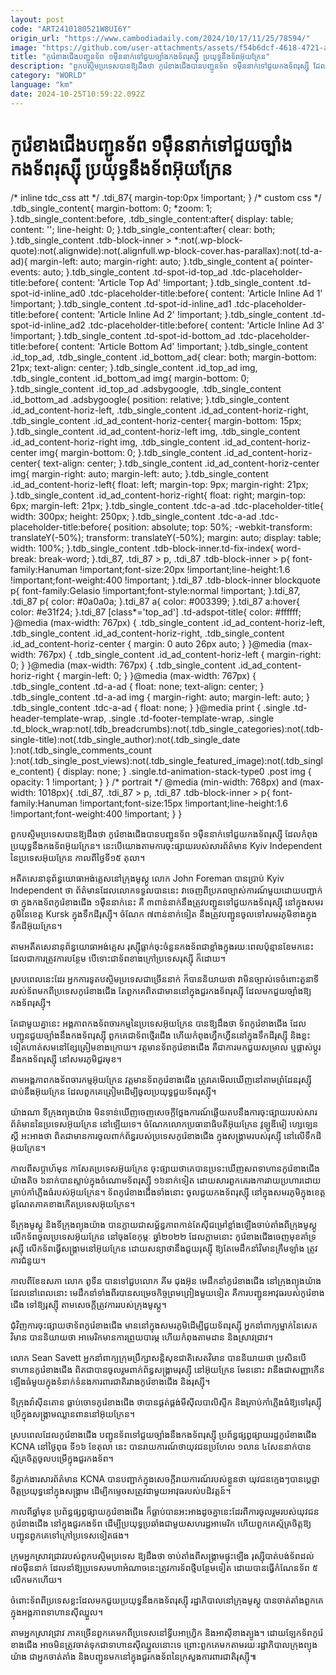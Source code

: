 ```yaml
---
layout: post
code: "ART2410180521W8UI6Y"
origin_url: "https://www.cambodiadaily.com/2024/10/17/11/25/78594/"
image: "https://github.com/user-attachments/assets/f54b6dcf-4618-4721-a22b-b408d5574929"
title: "កូរ៉េខាងជើង​បញ្ជូន​ទ័ព ១​ម៉ឺន​នាក់​ទៅ​ជួយ​ច្បាំង​កងទ័ព​រុស្ស៊ី ប្រយុទ្ធ​នឹង​ទ័ព​អ៊ុយក្រែន"
description: "ពួក​បស្ចិម​ប្រទេស​បាន​ឱ្យ​ដឹង​ថា កូរ៉េខាងជើង​បាន​បញ្ជូន​ទ័ព ១​ម៉ឺន​នាក់​ទៅ​ជួយ​កងទ័ព​រុស្ស៊ី ដែល​កំពុង​ប្រយុទ្ធ​នឹង​កងទ័ព​អ៊ុយក្រែន។ នេះ​បើ​យោង​តាម​ការ​ចុះផ្សាយ​របស់​សារព័ត៌មាន Kyiv Independent នៃ​ប្រទេស​អ៊ុយក្រែន កាលពី​ថ្ងៃទី​១៥ តុលា។"
category: "WORLD"
language: "km"
date: 2024-10-25T10:59:22.092Z
---
```


# កូរ៉េខាងជើង​បញ្ជូន​ទ័ព ១​ម៉ឺន​នាក់​ទៅ​ជួយ​ច្បាំង​កងទ័ព​រុស្ស៊ី ប្រយុទ្ធ​នឹង​ទ័ព​អ៊ុយក្រែន

/\* inline tdc\_css att \*/ .tdi\_87{ margin-top:0px !important; } /\* custom css \*/ .tdb\_single\_content{ margin-bottom: 0; \*zoom: 1; }.tdb\_single\_content:before, .tdb\_single\_content:after{ display: table; content: ''; line-height: 0; }.tdb\_single\_content:after{ clear: both; }.tdb\_single\_content .tdb-block-inner > \*:not(.wp-block-quote):not(.alignwide):not(.alignfull.wp-block-cover.has-parallax):not(.td-a-ad){ margin-left: auto; margin-right: auto; }.tdb\_single\_content a{ pointer-events: auto; }.tdb\_single\_content .td-spot-id-top\_ad .tdc-placeholder-title:before{ content: 'Article Top Ad' !important; }.tdb\_single\_content .td-spot-id-inline\_ad0 .tdc-placeholder-title:before{ content: 'Article Inline Ad 1' !important; }.tdb\_single\_content .td-spot-id-inline\_ad1 .tdc-placeholder-title:before{ content: 'Article Inline Ad 2' !important; }.tdb\_single\_content .td-spot-id-inline\_ad2 .tdc-placeholder-title:before{ content: 'Article Inline Ad 3' !important; }.tdb\_single\_content .td-spot-id-bottom\_ad .tdc-placeholder-title:before{ content: 'Article Bottom Ad' !important; }.tdb\_single\_content .id\_top\_ad, .tdb\_single\_content .id\_bottom\_ad{ clear: both; margin-bottom: 21px; text-align: center; }.tdb\_single\_content .id\_top\_ad img, .tdb\_single\_content .id\_bottom\_ad img{ margin-bottom: 0; }.tdb\_single\_content .id\_top\_ad .adsbygoogle, .tdb\_single\_content .id\_bottom\_ad .adsbygoogle{ position: relative; }.tdb\_single\_content .id\_ad\_content-horiz-left, .tdb\_single\_content .id\_ad\_content-horiz-right, .tdb\_single\_content .id\_ad\_content-horiz-center{ margin-bottom: 15px; }.tdb\_single\_content .id\_ad\_content-horiz-left img, .tdb\_single\_content .id\_ad\_content-horiz-right img, .tdb\_single\_content .id\_ad\_content-horiz-center img{ margin-bottom: 0; }.tdb\_single\_content .id\_ad\_content-horiz-center{ text-align: center; }.tdb\_single\_content .id\_ad\_content-horiz-center img{ margin-right: auto; margin-left: auto; }.tdb\_single\_content .id\_ad\_content-horiz-left{ float: left; margin-top: 9px; margin-right: 21px; }.tdb\_single\_content .id\_ad\_content-horiz-right{ float: right; margin-top: 6px; margin-left: 21px; }.tdb\_single\_content .tdc-a-ad .tdc-placeholder-title{ width: 300px; height: 250px; }.tdb\_single\_content .tdc-a-ad .tdc-placeholder-title:before{ position: absolute; top: 50%; -webkit-transform: translateY(-50%); transform: translateY(-50%); margin: auto; display: table; width: 100%; }.tdb\_single\_content .tdb-block-inner.td-fix-index{ word-break: break-word; }.tdi\_87, .tdi\_87 > p, .tdi\_87 .tdb-block-inner > p{ font-family:Hanuman !important;font-size:20px !important;line-height:1.6 !important;font-weight:400 !important; }.tdi\_87 .tdb-block-inner blockquote p{ font-family:Gelasio !important;font-style:normal !important; }.tdi\_87, .tdi\_87 p{ color: #0a0a0a; }.tdi\_87 a{ color: #003399; }.tdi\_87 a:hover{ color: #e31f24; }.tdi\_87 \[class\*='top\_ad'\] .td-adspot-title{ color: #ffffff; }@media (max-width: 767px) { .tdb\_single\_content .id\_ad\_content-horiz-left, .tdb\_single\_content .id\_ad\_content-horiz-right, .tdb\_single\_content .id\_ad\_content-horiz-center { margin: 0 auto 26px auto; } }@media (max-width: 767px) { .tdb\_single\_content .id\_ad\_content-horiz-left { margin-right: 0; } }@media (max-width: 767px) { .tdb\_single\_content .id\_ad\_content-horiz-right { margin-left: 0; } }@media (max-width: 767px) { .tdb\_single\_content .td-a-ad { float: none; text-align: center; } .tdb\_single\_content .td-a-ad img { margin-right: auto; margin-left: auto; } .tdb\_single\_content .tdc-a-ad { float: none; } }@media print { .single .td-header-template-wrap, .single .td-footer-template-wrap, .single .td\_block\_wrap:not(.tdb\_breadcrumbs):not(.tdb\_single\_categories):not(.tdb-single-title):not(.tdb\_single\_author):not(.tdb\_single\_date ):not(.tdb\_single\_comments\_count ):not(.tdb\_single\_post\_views):not(.tdb\_single\_featured\_image):not(.tdb\_single\_content) { display: none; } .single.td-animation-stack-type0 .post img { opacity: 1 !important; } } /\* portrait \*/ @media (min-width: 768px) and (max-width: 1018px){ .tdi\_87, .tdi\_87 > p, .tdi\_87 .tdb-block-inner > p{ font-family:Hanuman !important;font-size:15px !important;line-height:1.6 !important;font-weight:400 !important; } }

ពួក​បស្ចិម​ប្រទេស​បាន​ឱ្យ​ដឹង​ថា កូរ៉េខាងជើង​បាន​បញ្ជូន​ទ័ព ១​ម៉ឺន​នាក់​ទៅ​ជួយ​កងទ័ព​រុស្ស៊ី ដែល​កំពុង​ប្រយុទ្ធ​នឹង​កងទ័ព​អ៊ុយក្រែន។ នេះ​បើ​យោង​តាម​ការ​ចុះផ្សាយ​របស់​សារព័ត៌មាន Kyiv Independent នៃ​ប្រទេស​អ៊ុយក្រែន កាលពី​ថ្ងៃទី​១៥ តុលា។

អតីត​សេនានុព័ន្ធ​យោធា​អង់គ្លេស​នៅ​ក្រុង​មូស្គូ លោក John Foreman បាន​ប្រាប់ Kyiv Independent ថា ព័ត៌មាន​ដែល​លោក​ទទួល​បាន​នេះ វា​ចេញពី​ប្រភព​ច្បាស់​ការណ៍​មួយ​ដោយ​បញ្ជាក់​ថា ក្នុង​កងទ័ព​កូរ៉េខាងជើង ១​ម៉ឺន​នាក់​នេះ គឺ ៣​ពាន់​នាក់​នឹង​ត្រូវ​បញ្ជូន​ទៅ​ជួយ​កងទ័ព​រុស្ស៊ី នៅ​ក្នុង​សមរភូមិ​នៃ​ខេត្ត Kursk ក្នុង​ទឹកដី​រុស្ស៊ី។ ចំណែក ៧​ពាន់​នាក់​ទៀត នឹង​ត្រូវ​បញ្ជូន​ចូល​ទៅ​សមរភូមិ​ខាង​ក្នុង​ទឹកដី​អ៊ុយក្រែន។

តាម​អតីត​សេនានុព័ន្ធ​យោធា​អង់គ្លេស រុស្ស៊ី​ធ្លាក់​ចុះ​ចំនួន​កងទ័ព​ជា​ខ្លាំង​ក្នុង​រយៈពេល​ប៉ុន្មាន​ខែ​មក​នេះ ដែល​ជា​ការ​ត្រូវការ​បន្ថែម បើ​ទោះជា​ទ័ព​ខាង​ក្រៅ​ប្រទេស​រុស្ស៊ី ក៏ដោយ។

ស្រប​ពេល​នេះ​ដែរ អ្នក​ការទូត​បស្ចិម​ប្រទេស​ជាច្រើន​នាក់ ក៏​បាន​និយាយ​ថា វា​មិន​ច្បាស់​ទេ​ចំពោះ​តួនាទី​របស់​ទ័ព​មកពី​ប្រទេស​កូរ៉េខាងជើង តែ​ពួកគេ​ពិត​ជា​មាន​នៅ​ក្នុង​ជួរ​កងទ័ព​រុស្ស៊ី ដែល​មក​ជួយ​ច្បាំង​ឱ្យ​កងទ័ព​រុស្ស៊ី។

តែ​ជាមួយ​គ្នា​នេះ អង្គភាព​កងទ័ព​ចារកម្ម​នៃ​ប្រទេស​អ៊ុយក្រែន បាន​ឱ្យ​ដឹង​ថា ទ័ព​កូរ៉េខាងជើង ដែល​បញ្ជូន​ជួយ​ច្បាំង​នឹង​កងទ័ព​រុស្ស៊ី ពួកគេ​ជា​ទ័ព​ថ្មើរជើង ហើយ​កំពុង​ហ្វឹកហ្វឺន​នៅ​ក្នុង​ទឹកដី​រុស្ស៊ី និង​ខ្លះ​ទៀត​ហាត់​សម​នៅ​ខ្សែត្រៀម​ខាងក្រោយ។ វត្តមាន​ទ័ព​កូរ៉េខាងជើង គឺជា​ការ​មក​ជួយ​សម្រាល ឬ​ផ្លាស់ប្ដូរ​នឹង​កងទ័ព​រុស្ស៊ី នៅ​សមរភូមិ​ជួរមុខ។

តាម​អង្គភាព​កងទ័ព​ចារកម្ម​អ៊ុយក្រែន វត្តមាន​ទ័ព​កូរ៉េខាងជើង ត្រូវ​គេ​មើល​ឃើញ​នៅ​តាម​ព្រំដែន​រុស្ស៊ី ជាប់​នឹង​អ៊ុយក្រែន ដែល​ពួកគេ​ត្រៀម​ដើម្បី​ចូល​ប្រយុទ្ធ​ជួយ​ទ័ព​រុស្ស៊ី។

យ៉ាងណា ទីក្រុង​ព្យុងយ៉ាង មិន​ទាន់​ឃើញ​ចេញ​សេចក្ដី​ថ្លែងការណ៍​ឆ្លើយតប​នឹង​ការ​ចុះផ្សាយ​របស់​សារព័ត៌មាន​នៃ​ប្រទេស​អ៊ុយក្រែន នៅឡើយ​ទេ។ ចំណែក​លោក​ប្រធានាធិបតី​អ៊ុយក្រែន វូឡូឌីមៀ ហ្សេឡេនស្គី អះអាង​ថា ពិត​ជា​មាន​ការ​ចូល​ពាក់ព័ន្ធ​របស់​ប្រទេស​កូរ៉េខាងជើង ក្នុង​សង្គ្រាម​របស់​រុស្ស៊ី នៅ​លើ​ទឹកដី​អ៊ុយក្រែន។

កាលពី​សប្ដាហ៍​មុន កាសែត​ប្រទេស​អ៊ុយក្រែន ចុះផ្សាយ​ថា​គេ​បាន​ប្រទះ​ឃើញ​សព​ទាហាន​កូរ៉េខាងជើង យ៉ាងតិច ៦​នាក់​បាន​ស្លាប់​ក្នុង​ចំណោម​ទ័ព​រុស្ស៊ី ១៦​នាក់​ទៀត ដោយសារ​ពួកគេ​រង​ការ​វាយប្រហារ​ដោយ​គ្រាប់កាំភ្លើង​ធំ​របស់​អ៊ុយក្រែន។ ទ័ព​កូរ៉េខាងជើង​ទាំងនោះ ចូល​ជួយ​កងទ័ព​រុស្ស៊ី នៅ​ក្នុង​សមរភូមិ​ក្នុង​ខេត្ត​ដូណែត​ភាគ​ខាងកើត​ប្រទេស​អ៊ុយក្រែន។

ទីក្រុង​មូស្គូ និង​ទីក្រុង​ព្យុងយ៉ាង បាន​ក្លាយ​ជា​សម្ព័ន្ធភាព​កាន់តែ​ស៊ីជម្រៅ​ខ្លាំង​ឡើង​ចាប់តាំងពី​ក្រុង​មូស្គូ លើក​ទ័ព​ចូល​ប្រទេស​អ៊ុយក្រែន នៅ​ចុង​ខែ​កុម្ភៈ ឆ្នាំ​២០២២ ដែល​ភ្លាម​នោះ កូរ៉េខាងជើង​ចេញ​មុខ​គាំទ្រ​រុស្ស៊ី លើក​ទ័ព​ធ្វើ​សង្គ្រាម​នៅ​អ៊ុយក្រែន ដោយ​សន្យា​ថា​នឹង​ជួយ​រុស្ស៊ី ឱ្យ​តែ​មេដឹកនាំ​វិមាន​ក្រឹមឡាំង ត្រូវការ​ជំនួយ។

កាលពី​ខែ​ឧសភា លោក ពូទីន បាន​ទៅ​ជួប​លោក គីម ជុងអ៊ុន មេដឹកនាំ​កូរ៉េខាងជើង នៅ​ក្រុង​ព្យុងយ៉ាង ដែល​នៅ​ពេល​នោះ មេដឹកនាំ​ទាំង​ពីរ​បាន​សម្រេច​កិច្ចព្រមព្រៀង​មួយ​ទៀត គឺ​ការ​បញ្ជូន​អាវុធ​របស់​កូរ៉េខាងជើង ទៅ​ឱ្យ​រុស្ស៊ី តាម​សេចក្ដី​ត្រូវការ​របស់​ក្រុង​មូស្គូ។

ជុំវិញ​ការ​ចុះផ្សាយ​ថា​ទ័ព​កូរ៉េខាងជើង មាន​នៅ​ក្នុង​សមរភូមិ​ដើម្បី​ជួយ​ទ័ព​រុស្ស៊ី អ្នក​នាំពាក្យ​ម្នាក់​នៃ​សេតវិមាន បាន​និយាយ​ថា អាមេរិក​មាន​ការ​ព្រួយបារម្ភ ហើយ​កំពុង​តាមដាន និង​ស្រាវជ្រាវ។

លោក Sean Savett អ្នក​នាំពាក្យ​ក្រុមប្រឹក្សា​សន្តិសុខ​ជាតិ​សេតវិមាន បាន​និយាយ​ថា ប្រសិនបើ​ទាហាន​កូរ៉េខាងជើង ពិត​ជា​បាន​ចូលរួម​ពាក់ព័ន្ធ​សង្គ្រាម​រុស្ស៊ី នៅ​អ៊ុយក្រែន មែន​នោះ វា​នឹង​ជា​សញ្ញា​កើន​ឡើង​ធំ​មួយ​ក្នុង​ទំនាក់ទំនង​ការពារ​ជាតិ​រវាង​កូរ៉េខាងជើង និង​រុស្ស៊ី។

ទីក្រុង​វ៉ាស៊ីនតោន ធ្លាប់​ចោទ​កូរ៉េខាងជើង ថា​បាន​ផ្គត់ផ្គង់​មីស៊ីល​បាលិស្ទីក និង​គ្រាប់កាំភ្លើង​ធំ​ឱ្យ​ទៅ​រុស្ស៊ី ប្រើ​ក្នុង​សង្គ្រាម​ឈ្លានពាន​នៅ​អ៊ុយក្រែន។

ស្រប​ពេល​ដែល​កូរ៉េខាងជើង បញ្ជូន​ទ័ព​ទៅ​ជួយ​ច្បាំង​នឹង​កងទ័ព​រុស្ស៊ី ប្រព័ន្ធ​ផ្សព្វផ្សាយ​រដ្ឋ​កូរ៉េខាងជើង KCNA នៅ​ថ្ងៃ​ពុធ ទី​១៦ ខែ​តុលា នេះ បាន​រាយការណ៍​ថា​យុវជន​ប្រហែល ១​លាន ៤​សែន​នាក់​បាន​ស្ម័គ្រចិត្ត​ចូល​បម្រើ​ក្នុង​ជួរ​កងទ័ព។

ទីភ្នាក់ងារ​សារព័ត៌មាន KCNA បាន​បញ្ជាក់​ក្នុង​សេចក្ដី​រាយការណ៍​របស់​ខ្លួន​ថា យុវជន​ក្មេងៗ​បាន​ប្ដេជ្ញា​ចិត្ត​ប្រយុទ្ធ​នៅ​ក្នុង​សង្គ្រាម ដើម្បី​កម្ទេច​សត្រូវ​ជាមួយ​អាវុធ​របស់​បដិវត្តន៍។

កាលពី​ឆ្នាំ​មុន ប្រព័ន្ធ​ផ្សព្វផ្សាយ​កូរ៉េខាងជើង ក៏​ធ្លាប់​បាន​អះអាង​ដូច​គ្នា​នេះ​ដែរ​ពី​ការ​ចូលរួម​របស់​យុវជន​កូរ៉េខាងជើង នៅ​ក្នុង​ជួរ​កងទ័ព ដើម្បី​ប្រយុទ្ធ​ប្រឆាំង​ជាមួយ​សហរដ្ឋ​អាមេរិក ហើយ​ពួកគេ​ស្ម័គ្រ​ចិត្ត​ឱ្យ​បញ្ជូន​ពួកគេ​ទៅ​ក្រៅ​ប្រទេស​ទៀត​ផង។

ក្រុម​អ្នក​ស្រាវជ្រាវ​របស់​ពួក​បស្ចិម​ប្រទេស ឱ្យ​ដឹង​ថា ចាប់តាំងពី​សង្គ្រាម​ផ្ទុះ​ឡើង រុស្ស៊ី​បាត់បង់​ទ័ព​ដល់ ៧០​ម៉ឺន​នាក់ ដែល​នាំ​ឱ្យ​ប្រទេស​មហាអំណាច​នេះ​ត្រូវការ​ទ័ព​ថ្មី​បន្ថែម​ទៀត ដោយ​បាន​ធ្វើ​កំណែន​ទ័ព ៥​លើក​មក​ហើយ។

ចំពោះ​ទ័ព​ពី​ប្រទេស​ខ្លះ​ដែល​មក​ជួយ​ប្រយុទ្ធ​នឹង​កងទ័ព​រុស្ស៊ី រដ្ឋាភិបាល​នៅ​ក្រុង​មូស្គូ បាន​ចាត់តាំង​ពួកគេ​ក្នុង​អង្គភាព​ទាហាន​ស៊ីឈ្នួល។

តាម​អ្នក​ស្រាវជ្រាវ ភាគច្រើន​ពួកគេ​មកពី​ប្រទេស​នៅ​ទ្វីប​អាហ្រ្វិក និង​អាស៊ី​ខាងត្បូង។ ដោយឡែក​ទ័ព​កូរ៉េខាងជើង អាច​មិន​ត្រូវ​ចាត់ទុក​ជា​ទាហាន​ស៊ីឈ្នួល​នោះ​ទេ ព្រោះ​ពួកគេ​មក​តាមរយៈ​រដ្ឋាភិបាល​ក្រុង​ព្យុងយ៉ាង ជា​អ្នក​ចាត់តាំង និង​បញ្ជូន​មក​នៅ​ក្នុង​ជួរ​កងទ័ព​នៃ​ក្រសួង​ការពារ​ជាតិ​រុស្ស៊ី៕
